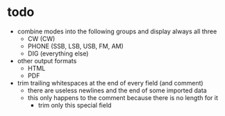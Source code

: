 todo
====

 * combine modes into the following groups and display always all three
   * CW (CW)
   * PHONE (SSB, LSB, USB, FM, AM)
   * DIG (everything else)
 * other output formats
   * HTML
   * PDF
 * trim trailing whitespaces at the end of every field (and comment)
   * there are useless newlines and the end of some imported data
   * this only happens to the comment because there is no length for it
     * trim only this special field